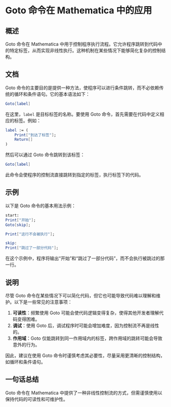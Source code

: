<!--
Meta Description: # Goto 命令在 Mathematica 中的应用 ## 概述 Goto 命令在 Mathematica 中用于控制程序执行流程。它允许程序跳转到代码中的特定标签，从而实现非线性执行。这种机制在某些情况下能够简化复杂的控制结构。 ## 文档 Goto 命令的主要目的是提供一种方法，使程序可以进行...
Meta Keywords: goto, mathematica, label, print, 命令在
-->

# Goto 命令在 Mathematica 中的应用

## 概述
Goto 命令在 Mathematica 中用于控制程序执行流程。它允许程序跳转到代码中的特定标签，从而实现非线性执行。这种机制在某些情况下能够简化复杂的控制结构。

## 文档
Goto 命令的主要目的是提供一种方法，使程序可以进行条件跳转，而不必依赖传统的循环和条件语句。它的基本语法如下：

```mathematica
Goto[label]
```

在这里，`label` 是目标标签的名称。要使用 Goto 命令，首先需要在代码中定义相应的标签。例如：

```mathematica
label := (
    Print["到达了标签"];
    Return[]
)
```

然后可以通过 Goto 命令跳转到该标签：

```mathematica
Goto[label]
```

此命令会使程序的控制流直接跳转到指定的标签，执行标签下的代码。

## 示例
以下是 Goto 命令的基本用法示例：

```mathematica
start:
Print["开始"];
Goto[skip];

Print["这行不会被执行"];

skip:
Print["跳过了一部分代码"];
```

在这个示例中，程序将输出“开始”和“跳过了一部分代码”，而不会执行被跳过的那一行。

## 说明
尽管 Goto 命令在某些情况下可以简化代码，但它也可能导致代码难以理解和维护。以下是一些常见的注意事项：

1. **可读性**：频繁使用 Goto 可能会使代码逻辑变得复杂，使得其他开发者理解代码变得困难。
2. **调试**：使用 Goto 后，调试程序时可能会增加难度，因为控制流不再是线性的。
3. **作用域**：Goto 仅能跳转到同一作用域内的标签，跨作用域的跳转可能会导致意外的行为。

因此，建议在使用 Goto 命令时谨慎考虑其必要性，尽量采用更清晰的控制结构，如循环和条件语句。

## 一句话总结
Goto 命令在 Mathematica 中提供了一种非线性控制流的方式，但需谨慎使用以保持代码的可读性和可维护性。